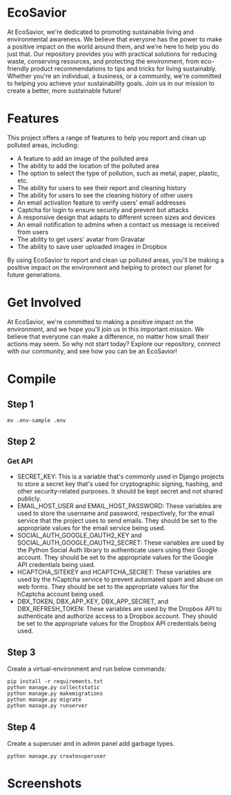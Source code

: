 # EcoSavior
At EcoSavior, we're dedicated to promoting sustainable living and environmental awareness. We believe that everyone has the power to make a positive impact on the world around them, and we're here to help you do just that. Our repository provides you with practical solutions for reducing waste, conserving resources, and protecting the environment, from eco-friendly product recommendations to tips and tricks for living sustainably. Whether you're an individual, a business, or a community, we're committed to helping you achieve your sustainability goals. Join us in our mission to create a better, more sustainable future!
# Features
This project offers a range of features to help you report and clean up polluted areas, including:
- A feature to add an image of the polluted area
- The ability to add the location of the polluted area
- The option to select the type of pollution, such as metal, paper, plastic, etc.
- The ability for users to see their report and cleaning history
- The ability for users to see the cleaning history of other users
- An email activation feature to verify users' email addresses
- Captcha for login to ensure security and prevent bot attacks
- A responsive design that adapts to different screen sizes and devices
- An email notification to admins when a contact us message is received from users
- The ability to get users' avatar from Gravatar
- The ability to save user uploaded images in Dropbox

By using EcoSavior to report and clean up polluted areas, you'll be making a positive impact on the environment and helping to protect our planet for future generations.

# Get Involved
At EcoSavior, we're committed to making a positive impact on the environment, and we hope you'll join us in this important mission. We believe that everyone can make a difference, no matter how small their actions may seem. So why not start today? Explore our repository, connect with our community, and see how you can be an EcoSavior!

# Compile
## Step 1
```
mv .env-sample .env
```
## Step 2
### Get API
- SECRET_KEY: This is a variable that's commonly used in Django projects to store a secret key that's used for cryptographic signing, hashing, and other security-related purposes. It should be kept secret and not shared publicly.
- EMAIL_HOST_USER and EMAIL_HOST_PASSWORD: These variables are used to store the username and password, respectively, for the email service that the project uses to send emails. They should be set to the appropriate values for the email service being used.
- SOCIAL_AUTH_GOOGLE_OAUTH2_KEY and SOCIAL_AUTH_GOOGLE_OAUTH2_SECRET: These variables are used by the Python Social Auth library to authenticate users using their Google account. They should be set to the appropriate values for the Google API credentials being used.
- HCAPTCHA_SITEKEY and HCAPTCHA_SECRET: These variables are used by the hCaptcha service to prevent automated spam and abuse on web forms. They should be set to the appropriate values for the hCaptcha account being used.
- DBX_TOKEN, DBX_APP_KEY, DBX_APP_SECRET, and DBX_REFRESH_TOKEN: These variables are used by the Dropbox API to authenticate and authorize access to a Dropbox account. They should be set to the appropriate values for the Dropbox API credentials being used.

## Step 3
Create a virtual-environment and run below commands:
```
pip install -r requirements.txt
python manage.py collectstatic
python manage.py makemigrations
python manage.py migrate
python manage.py runserver
```

## Step 4
Create a superuser and in admin panel add garbage types.
```
python manage.py createsuperuser
```

# Screenshots
